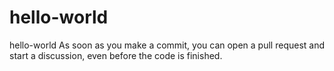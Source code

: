 # hello-world
hello-world
As soon as you make a commit, you can open a pull request and start a discussion, even before the code is finished.

